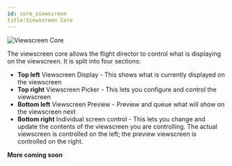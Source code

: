 ```yaml
---
id: core_viewscreen
title:Viewscreen Core
---
```


![Viewscreen Core](/docs/core_viewscreen.jpg)

The viewscreen core allows the flight director to control what is displaying on
the viewscreen. It is split into four sections:

* **Top left** Viewscreen Display - This shows what is currently displayed on
  the viewscreen
* **Top right** Viewscreen Picker - This lets you configure and control the
  viewscreen
* **Bottom left** Viewscreen Preview - Preview and queue what will show on the
  viewscreen next
* **Bottom right** Individual screen control - This lets you change and update
  the contents of the viewscreen you are controlling. The actual viewscreen is
  controlled on the left; the preview viewscreen is controlled on the right.

**More coming soon**
